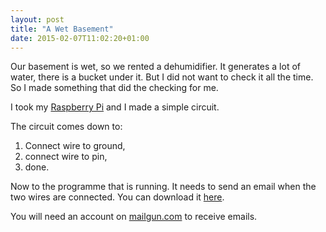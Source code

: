 ```yaml
---
layout: post
title: "A Wet Basement"
date: 2015-02-07T11:02:20+01:00
---
```

Our basement is wet, so we rented a dehumidifier. It generates a lot of water,
there is a bucket under it. But I did not want to check it all the time. So I 
made something that did the checking for me.

I took my [Raspberry Pi][] and I made a simple circuit. 

The circuit comes down to:

1. Connect wire to ground,
2. connect wire to pin,
3. done.

Now to the programme that is running. It needs to send an email when the two
wires are connected. You can download it [here][code].

You will need an account on [mailgun.com][] to receive emails.

[Raspberry Pi]: http://www.raspberrypi.org/
[code]: https://github.com/ThijsWouters/wet-basement
[mailgun.com]: http://mailgun.com

